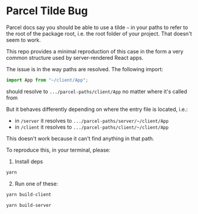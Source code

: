# Parcel Tilde Bug

Parcel docs say you should be able to use a tilde `~` in your paths to refer to the root of the package root, i.e. the root folder of your project. That doesn't seem to work.

This repo provides a minimal reproduction of this case in the form a very common structure used by server-rendered React apps.

The issue is in the way paths are resolved. The following import:

```js
import App from "~/client/App";
```

should resolve to `.../parcel-paths/client/App` no matter where it's called from

But it behaves differently depending on where the entry file is located, i.e.:

- in `/server` it resolves to `.../parcel-paths/server/~/client/App`
- in `/client` it resolves to `.../parcel-paths/client/~/client/App`

This doesn't work because it can't find anything in that path.

To reproduce this, in your terminal, please:

1. Install deps

```sh
yarn
```

2. Run one of these:

```sh
yarn build-client
```

```sh
yarn build-server
```

